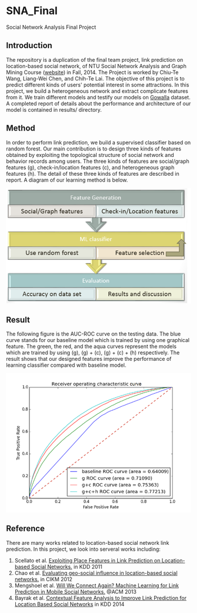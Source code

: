 # SNA_Final
Social Network Analysis Final Project

## Introduction
The repository is a duplication of the final team project, link prediction on location-based social network, of NTU Social Network Analysis and Graph Mining Course ([website](http://www.csie.ntu.edu.tw/~sdlin/Courses/SNA2014.html)) in Fall, 2014. The Project is worked by Chiu-Te Wang, Liang-Wei Chen, and Chih-Te Lai. The objective of this project is to predict different kinds of users' potential interest in some attractions. In this project, we build a heterogeneous network and extract complicate features from it. We train different models and testify our models on [Gowalla](https://snap.stanford.edu/data/loc-gowalla.html) dataset. A completed report of details about the performance and architecture of our model is contained in results/ directory.

## Method
In order to perform link prediction, we build a supervised classifier based on random forest. Our main contribution is to design three kinds of features obtained by exploiting the topological structure of social network and behavior records among users. The three kinds of features are social/graph features (g), check-in/location features (c), and heterogeneous graph features (h). The detail of these three kinds of features are described in report. A diagram of our learning method is below. 

![image1](https://github.com/cloudylai/SNA_Final/blob/master/images/diagram1.png) 

## Result
The following figure is the AUC-ROC curve on the testing data. The blue curve stands for our baseline model which is trained by using one graphical feature. The green, the red, and the aqua curves represent the models which are trained by using (g), (g) + (c), (g) + (c) + (h) respectively. The result shows that our designed features improve the performance of learning classifier compared with baseline model.

![image2](https://github.com/cloudylai/SNA_Final/blob/master/results/exps_ROC2.png)



## Reference
There are many works related to location-based social network link prediction. In this project, we look into serveral works including:  
1. Scellato et al. [Exploiting Place Features in Link Prediction on Location-based Social Networks.](http://dl.acm.org/citation.cfm?id=2020575) in KDD 2011  
2. Chao et al. [Evaluating geo-social influence in location-based social networks.](http://dl.acm.org/citation.cfm?id=2398450) in CIKM 2012  
3. Mengshoel et al. [Will We Connect Again? Machine Learning for Link Prediction in Mobile Social Networks.](http://repository.cmu.edu/silicon_valley/152/) @ACM 2013  
4. Bayrak et al. [Contextual Feature Analysis to Improve Link Prediction for Location Based Social Networks](http://dl.acm.org/citation.cfm?id=2659499) in KDD 2014